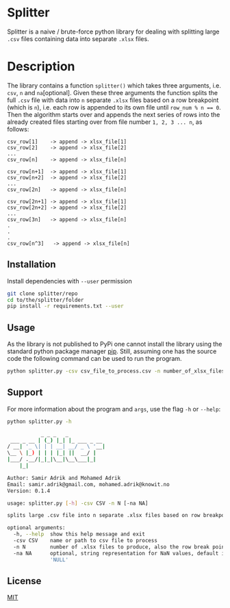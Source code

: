# Splitter

Splitter is a naive / brute-force python library for dealing with splitting large `.csv` files containing data 
into  separate `.xlsx` files. 

# Description 
The library contains a function `splitter()` which takes three arguments, i.e. `csv`, `n` and `na`[optional]. 
Given these three arguments the function splits the full `.csv` file with data into `n` separate `.xlsx` files 
based on a row breakpoint (which is `n`), i.e. each row is appended to its own file until `row_num % n == 0`. Then the 
algorithm starts over and appends the next series of rows into the already created files starting over from file number 
`1, 2, 3 ... n`, as follows:
```
csv_row[1]    -> append -> xlsx_file[1]
csv_row[2]    -> append -> xlsx_file[2]
...
csv_row[n]    -> append -> xlsx_file[n]

csv_row[n+1]  -> append -> xlsx_file[1]
csv_row[n+2]  -> append -> xlsx_file[2]
...
csv_row[2n]   -> append -> xlsx_file[n]

csv_row[2n+1] -> append -> xlsx_file[1]
csv_row[2n+2] -> append -> xlsx_file[2]
...
csv_row[3n]   -> append -> xlsx_file[n]
.
.
.
csv_row[n^3]   -> append -> xlsx_file[n]

```


## Installation

Install dependencies with `--user` permission

```bash
git clone splitter/repo
cd to/the/splitter/folder
pip install -r requirements.txt --user

```

## Usage
As the library is not published to PyPi one cannot install the library using the standard python package manager 
[pip](https://pip.pypa.io/en/stable/). Still, assuming one has the source code the following command can be used 
to run the program.

```bash
python splitter.py -csv csv_file_to_process.csv -n number_of_xlsx_files

```
## Support

For more information about the program and `args`, use the flag `-h` or `--help`:

```bash
python splitter.py -h

           _ _ _   _
 ___ _ __ | (_) |_| |_ ___ _ __
/ __| '_ \| | | __| __/ _ \ '__|
\__ \ |_) | | | |_| ||  __/ |
|___/ .__/|_|_|\__|\__\___|_|
    |_|

Author: Samir Adrik and Mohamed Adrik
Email: samir.adrik@gmail.com, mohamed.adrik@knowit.no
Version: 0.1.4

usage: splitter.py [-h] -csv CSV -n N [-na NA]

splits large .csv file into n separate .xlsx files based on row breakpoint (n)

optional arguments:
  -h, --help  show this help message and exit
  -csv CSV    name or path to csv file to process
  -n N        number of .xlsx files to produce, also the row break point
  -na NA      optional, string representation for NaN values, default is
              'NULL'

```

## License
[MIT](https://choosealicense.com/licenses/mit/)
